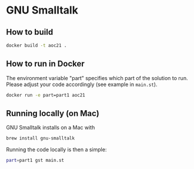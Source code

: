 # GNU Smalltalk

## How to build
```bash
docker build -t aoc21 .
```

## How to run in Docker
The environment variable "part" specifies which part of the solution to run. Please adjust your code accordingly (see example in ``main.st``).
```bash
docker run -e part=part1 aoc21
```

## Running locally (on Mac)
GNU Smalltalk installs on a Mac with 

```bash 
brew install gnu-smalltalk
```

Running the code locally is then a simple:
```bash
part=part1 gst main.st
```

